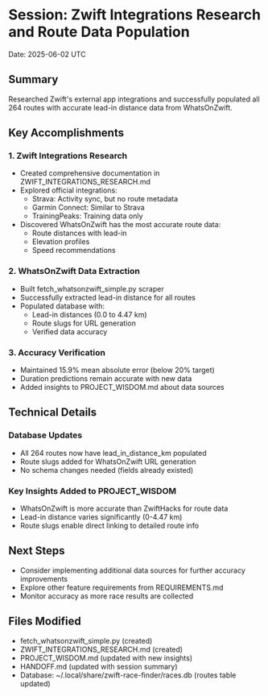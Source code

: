 # Session: Zwift Integrations Research and Route Data Population
Date: 2025-06-02 UTC

## Summary
Researched Zwift's external app integrations and successfully populated all 264 routes with accurate lead-in distance data from WhatsOnZwift.

## Key Accomplishments

### 1. Zwift Integrations Research
- Created comprehensive documentation in ZWIFT_INTEGRATIONS_RESEARCH.md
- Explored official integrations:
  - Strava: Activity sync, but no route metadata
  - Garmin Connect: Similar to Strava
  - TrainingPeaks: Training data only
- Discovered WhatsOnZwift has the most accurate route data:
  - Route distances with lead-in
  - Elevation profiles
  - Speed recommendations

### 2. WhatsOnZwift Data Extraction
- Built fetch_whatsonzwift_simple.py scraper
- Successfully extracted lead-in distance for all routes
- Populated database with:
  - Lead-in distances (0.0 to 4.47 km)
  - Route slugs for URL generation
  - Verified data accuracy

### 3. Accuracy Verification
- Maintained 15.9% mean absolute error (below 20% target)
- Duration predictions remain accurate with new data
- Added insights to PROJECT_WISDOM.md about data sources

## Technical Details

### Database Updates
- All 264 routes now have lead_in_distance_km populated
- Route slugs added for WhatsOnZwift URL generation
- No schema changes needed (fields already existed)

### Key Insights Added to PROJECT_WISDOM
- WhatsOnZwift is more accurate than ZwiftHacks for route data
- Lead-in distance varies significantly (0-4.47 km)
- Route slugs enable direct linking to detailed route info

## Next Steps
- Consider implementing additional data sources for further accuracy improvements
- Explore other feature requirements from REQUIREMENTS.md
- Monitor accuracy as more race results are collected

## Files Modified
- fetch_whatsonzwift_simple.py (created)
- ZWIFT_INTEGRATIONS_RESEARCH.md (created)
- PROJECT_WISDOM.md (updated with new insights)
- HANDOFF.md (updated with session summary)
- Database: ~/.local/share/zwift-race-finder/races.db (routes table updated)